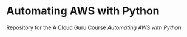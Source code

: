 # Automating AWS with Python

Repository for the A Cloud Guru Course *Automating AWS with Python*
#
